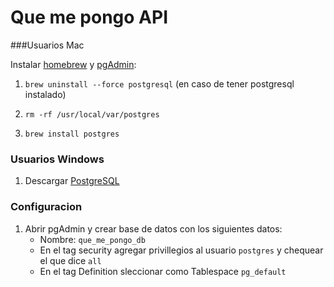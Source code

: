 # Que me pongo API

###Usuarios Mac

Instalar [homebrew](https://brew.sh/) y [pgAdmin](https://www.pgadmin.org/):

1. ```brew uninstall --force postgresql```
(en caso de tener postgresql instalado)

2. ```rm -rf /usr/local/var/postgres```

3. ```brew install postgres```

### Usuarios Windows

1. Descargar [PostgreSQL](https://www.postgresql.org/)

### Configuracion
1. Abrir pgAdmin y crear base de datos con los siguientes datos: 
    - Nombre: ``que_me_pongo_db``
    - En el tag security agregar privillegios al usuario `postgres` y chequear el que dice `all`
    - En el tag Definition sleccionar como Tablespace `pg_default`

 




